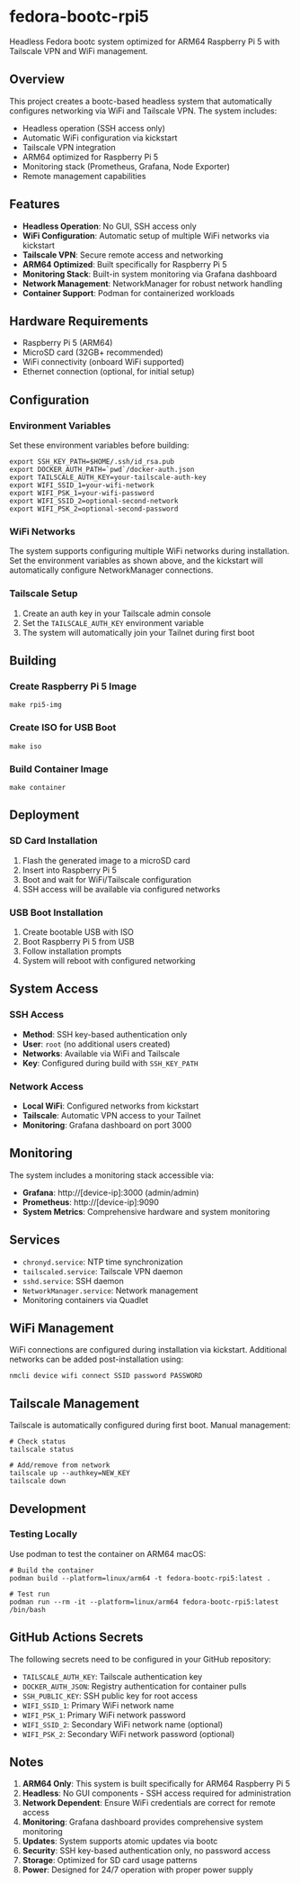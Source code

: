 # fedora-bootc-rpi5

Headless Fedora bootc system optimized for ARM64 Raspberry Pi 5 with Tailscale VPN and WiFi management.

## Overview

This project creates a bootc-based headless system that automatically configures networking via WiFi and Tailscale VPN. The system includes:

- Headless operation (SSH access only)
- Automatic WiFi configuration via kickstart
- Tailscale VPN integration
- ARM64 optimized for Raspberry Pi 5
- Monitoring stack (Prometheus, Grafana, Node Exporter)
- Remote management capabilities

## Features

- **Headless Operation**: No GUI, SSH access only
- **WiFi Configuration**: Automatic setup of multiple WiFi networks via kickstart
- **Tailscale VPN**: Secure remote access and networking
- **ARM64 Optimized**: Built specifically for Raspberry Pi 5
- **Monitoring Stack**: Built-in system monitoring via Grafana dashboard
- **Network Management**: NetworkManager for robust network handling
- **Container Support**: Podman for containerized workloads

## Hardware Requirements

- Raspberry Pi 5 (ARM64)
- MicroSD card (32GB+ recommended)
- WiFi connectivity (onboard WiFi supported)
- Ethernet connection (optional, for initial setup)

## Configuration

### Environment Variables

Set these environment variables before building:

```shell
export SSH_KEY_PATH=$HOME/.ssh/id_rsa.pub
export DOCKER_AUTH_PATH=`pwd`/docker-auth.json
export TAILSCALE_AUTH_KEY=your-tailscale-auth-key
export WIFI_SSID_1=your-wifi-network
export WIFI_PSK_1=your-wifi-password
export WIFI_SSID_2=optional-second-network
export WIFI_PSK_2=optional-second-password
```

### WiFi Networks

The system supports configuring multiple WiFi networks during installation. Set the environment variables as shown above, and the kickstart will automatically configure NetworkManager connections.

### Tailscale Setup

1. Create an auth key in your Tailscale admin console
2. Set the `TAILSCALE_AUTH_KEY` environment variable
3. The system will automatically join your Tailnet during first boot

## Building

### Create Raspberry Pi 5 Image

```shell
make rpi5-img
```

### Create ISO for USB Boot

```shell
make iso
```

### Build Container Image

```shell
make container
```

## Deployment

### SD Card Installation

1. Flash the generated image to a microSD card
2. Insert into Raspberry Pi 5
3. Boot and wait for WiFi/Tailscale configuration
4. SSH access will be available via configured networks

### USB Boot Installation

1. Create bootable USB with ISO
2. Boot Raspberry Pi 5 from USB
3. Follow installation prompts
4. System will reboot with configured networking

## System Access

### SSH Access

- **Method**: SSH key-based authentication only
- **User**: `root` (no additional users created)
- **Networks**: Available via WiFi and Tailscale
- **Key**: Configured during build with `SSH_KEY_PATH`

### Network Access

- **Local WiFi**: Configured networks from kickstart
- **Tailscale**: Automatic VPN access to your Tailnet
- **Monitoring**: Grafana dashboard on port 3000

## Monitoring

The system includes a monitoring stack accessible via:

- **Grafana**: http://[device-ip]:3000 (admin/admin)
- **Prometheus**: http://[device-ip]:9090
- **System Metrics**: Comprehensive hardware and system monitoring

## Services

- `chronyd.service`: NTP time synchronization
- `tailscaled.service`: Tailscale VPN daemon
- `sshd.service`: SSH daemon
- `NetworkManager.service`: Network management
- Monitoring containers via Quadlet

## WiFi Management

WiFi connections are configured during installation via kickstart. Additional networks can be added post-installation using:

```shell
nmcli device wifi connect SSID password PASSWORD
```

## Tailscale Management

Tailscale is automatically configured during first boot. Manual management:

```shell
# Check status
tailscale status

# Add/remove from network
tailscale up --authkey=NEW_KEY
tailscale down
```

## Development

### Testing Locally

Use podman to test the container on ARM64 macOS:

```shell
# Build the container
podman build --platform=linux/arm64 -t fedora-bootc-rpi5:latest .

# Test run
podman run --rm -it --platform=linux/arm64 fedora-bootc-rpi5:latest /bin/bash
```

## GitHub Actions Secrets

The following secrets need to be configured in your GitHub repository:

- `TAILSCALE_AUTH_KEY`: Tailscale authentication key
- `DOCKER_AUTH_JSON`: Registry authentication for container pulls
- `SSH_PUBLIC_KEY`: SSH public key for root access
- `WIFI_SSID_1`: Primary WiFi network name
- `WIFI_PSK_1`: Primary WiFi network password
- `WIFI_SSID_2`: Secondary WiFi network name (optional)
- `WIFI_PSK_2`: Secondary WiFi network password (optional)

## Notes

1. **ARM64 Only**: This system is built specifically for ARM64 Raspberry Pi 5
2. **Headless**: No GUI components - SSH access required for administration
3. **Network Dependent**: Ensure WiFi credentials are correct for remote access
4. **Monitoring**: Grafana dashboard provides comprehensive system monitoring
5. **Updates**: System supports atomic updates via bootc
6. **Security**: SSH key-based authentication only, no password access
7. **Storage**: Optimized for SD card usage patterns
8. **Power**: Designed for 24/7 operation with proper power supply
